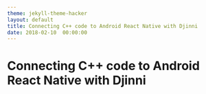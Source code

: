 ```yaml
---
theme: jekyll-theme-hacker
layout: default
title: Connecting C++ code to Android React Native with Djinni
date: 2018-02-10  00:00:00
---
```


# Connecting C++ code to Android React Native with Djinni


